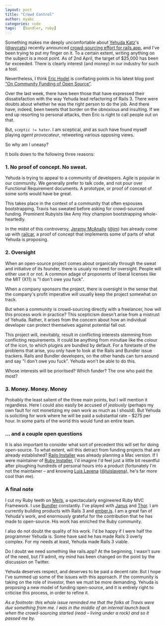 ```yaml
---
layout: post
title: "Crowd Control"
author: myabc
categories: code
tags:   [bundler, ruby]
---
```


Something makes me deeply uncomfortable about [Yehuda Katz]'s ([@wycats]) recently announced [crowd-sourcing effort for rails.app](http://www.kickstarter.com/projects/1397300529/railsapp), and I've been trying to put my finger on it. To a certain extent, writing anything on the subject is a moot point. As of 2nd April, the target of $25,000 has been far exceeded. There is clearly interest (and money) in our industry for such a tool.


Nevertheless, I think [Eric Hodel] is conflating points in his latest blog post ["On Community Funding of Open Source"](http://blog.segment7.net/2012/03/29/on-community-funding-of-open-source).

Over the last week, there have been those that have expressed their dissatisfaction with the way Yehuda lead refactoring of Rails 3. There were doubts about whether he was the right person to do the job. And there have, indeed, been tweets that border on the obnoxious and insulting. If we end up resorting to personal attacks, then Eric is right to call people out on that.

But, `sceptic != hater`. I am sceptical, and as such have found myself playing _agent provocateur_, retweeting various opposing views.

So why am I uneasy?


It boils down to the following three reasons:

### 1. No proof of concept. No sweat.

Yehuda is trying to appeal to a community of developers. Agile is popular in our community. We generally prefer to talk code, and not pour over Functional Requirement documents. A prototype, or proof of concept of some sorts would have be great.

This takes place in the context of a community that often espouses bootstrapping. Travis has sweated before asking for crowd-sourced funding. Prominent Rubyists like Amy Hoy champion bootstrapping whole-heartedly.

In the midst of this controversy, [Jeremy McAnally] ([@jm]) has already come up with [railcar], a proof of concept that implements some of parts of what Yehuda is proposing.

### 2. Oversight

When an open-source project comes about organically through the sweat and initiative of its founder, there is usualy no need for oversight. People will either use it or not. A common adage of proponents of liberal licenses like the MIT (X11) is "I don't owe you fuck".

When a company sponsors the project, there is oversight in the sense that the company's profit imperative will usually keep the project somewhat on track.

But when a community is crowd-sourcing directly with a freelancer, how will this process work in practice? This scepticism doesn't arise from a mistrust of Yehuda. Rather, it arises from the concern about how an individual developer can protect themselves against potential fall out.

This project will, inevitably, result in conflicting interests stemming from conflicting requirements. It could be anything from minutiae like the colour of the icon, to which plugins are bundled by default. For a foretaste of the problems that arise, you only have to look at the Rails and Bundler issue trackers. Rails and Bundler developers, on the other hands can turn around and say "I don't owe you fuck". Yehuda won't be able to do this.

Whose interests will be prioritsed? Which funder? The one who paid the most?

### 3. Money. Money. Money

Probably the least salient of the three main points, but I will mention it regardless. Here I could also easily be accused of _jealously_ (perhaps my own fault for not monetizing my own work as much as I should). But Yehuda is soliciting for work where he will be paid a substantial rate – $275 per hour. In some parts of the world this would fund an entire team.

### … and a couple open questions

It is also important to consider what sort of precedent this will set for doing open-source. To what extent, will this detract from funding projects that are already established? [Rails Installer] was already planning a Mac version. If I were maintainer of [Ruby Installer], I'd imagine I'd feel just a little bit resentful after ploughing hundreds of personal hours into a product (fortunately I'm not the maintainer – and knowing [Luis Lavena] ([@luislavena]), he's far more cool than me).

### A final note

I cut my Ruby teeth on [Merb], a spectacularly engineered Ruby MVC Framework. I use [Bundler] constantly. I've played with [Janus] and [Thor]. I am currently building products with Rails 3 and [ember.js]. I am a great fan of Yehuda's work, and enormously grateful for the contribution that he has made to open-source. His work has enriched the Ruby community.

I also do not doubt the quality of his work. I'd be happy if I were half the programmer Yehuda is. Some have said he has made Rails 3 overly complex. For my needs at least, Yehuda made Rails 3 viable.


Do I doubt we need something like rails.app? At the beginning, I wasn't sure of the need, but I'll admit, my mind has been changed on the point by the discussion on Twitter.

Yehuda deserves respect, and deserves to be paid a decent rate. But I hope I've summed up some of the issues with this approach. If the community is taking on the role of investor, then we must be more demanding. Yehuda is proposing a new model of funding open-source, and it is entirely right to criticise this process, in order to refine it.

_As a footnote: this whole issue reminded me that the folks at Travis were due something from me. I was in the middle of an internal launch back when the crowd-sourcing started (read – living under a rock) and so it passed me by._


[Yehuda Katz]:http://yehudakatz.com/
[@wycats]:https://twitter.com/#!/wycats
[Eric Hodel]:http://blog.segment7.net/
[Jeremy McAnally]:http://omgbloglol.com/
[@jm]:https://twitter.com/#!/jm
[railcar]:http://jeremymcanally.com/images/railcar.mov
[Rails Installer]:http;//railsinstaller.org/
[Ruby Installer]:http://rubyinstaller.org/
[Luis Lavena]:http://blog.mmediasys.com/
[@luislavena]:https://twitter.com/#!/jm
[Merb]:http://www.merbivore.com/
[Bundler]:https://github.com/carlhuda/bundler
[Janus]:https://github.com/carlhuda/janus
[Thor]:http://github.com/wycats/thor
[ember.js]:http://emberjs.com/
